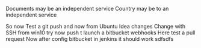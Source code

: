 Documents may be an independent service
Country may be to an independent service 

So now Test a git push and now from Ubuntu
Idea changes
Change with SSH from win10
try now push t launch a bitbucket webhooks
Here test a pull request
Now after config bitbucket in jenkins it should work
sdfsdfs

